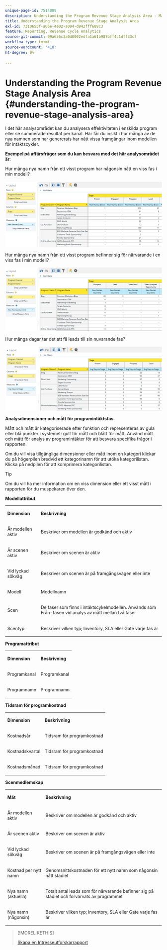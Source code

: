 ```yaml
---
unique-page-id: 7514009
description: Understanding the Program Revenue Stage Analysis Area - Marketo Docs - Product Documentation
title: Understanding the Program Revenue Stage Analysis Area
exl-id: 7310655f-a06e-4e02-a094-d942fff689c3
feature: Reporting, Revenue Cycle Analytics
source-git-commit: 09a656c3a0d0002edfa1a61b987bff4c1dff33cf
workflow-type: tm+mt
source-wordcount: '418'
ht-degree: 0%

---
```


# Understanding the Program Revenue Stage Analysis Area {#understanding-the-program-revenue-stage-analysis-area}

I det här analysområdet kan du analysera effektiviteten i enskilda program eller se summerade resultat per kanal. Här får du insikt i hur många av de nya namnen som har genererats har nått vissa framgångar inom modellen för intäktscykler.

**Exempel på affärsfrågor som du kan besvara med det här analysområdet är**:

Hur många nya namn från ett visst program har någonsin nått en viss fas i min modell?

![](assets/one-3.png)

Hur många nya namn från ett visst program befinner sig för närvarande i en viss fas i min modell?

![](assets/two-3.png)

Hur många dagar tar det att få leads till sin nuvarande fas?

![](assets/three-3.png)

**Analysdimensioner och mått för programintäktsfas**

Mått och mått är kategoriserade efter funktion och representeras av gula eller blå punkter i systemet: gult för mått och blått för mått. Använd mått och mått för analys av programintäkter för att besvara specifika frågor i rapporten.

Om du vill visa tillgängliga dimensioner eller mått inom en kategori klickar du på högerpilen bredvid ett kategorinamn för att utöka kategorilistan. Klicka på nedpilen för att komprimera kategorilistan.

>[!TIP]
>
>Om du vill ha mer information om en viss dimension eller ett visst mått i rapporten för du muspekaren över den.

**Modellattribut**

<table>
 <tbody>
  <tr>
   <td colspan="1" rowspan="1"><strong>Dimension</strong></td>
   <td colspan="1" rowspan="1"><p><strong>Beskrivning</strong></p></td>
  </tr>
  <tr>
   <td colspan="1" rowspan="1"><p>Är modellen aktiv</p></td>
   <td colspan="1" rowspan="1"><p>Beskriver om modellen är godkänd och aktiv</p></td>
  </tr>
  <tr>
   <td colspan="1" rowspan="1"><p>Är scenen aktiv</p></td>
   <td colspan="1" rowspan="1"><p>Beskriver om scenen är aktiv</p></td>
  </tr>
  <tr>
   <td colspan="1" rowspan="1"><p>Vid lyckad sökväg</p></td>
   <td colspan="1" rowspan="1"><p>Beskriver om scenen är på framgångsvägen eller inte</p></td>
  </tr>
  <tr>
   <td colspan="1" rowspan="1"><p>Modell</p></td>
   <td colspan="1" rowspan="1"><p>Modellnamn</p></td>
  </tr>
  <tr>
   <td colspan="1" rowspan="1"><p>Scen</p></td>
   <td colspan="1" rowspan="1"><p>De faser som finns i intäktscykelmodellen. Används som Från-fasen vid analys av mått mellan två faser</p></td>
  </tr>
  <tr>
   <td colspan="1" rowspan="1"><p>Scentyp</p></td>
   <td colspan="1" rowspan="1"><p>Beskriver vilken typ; Inventory, SLA eller Gate varje fas är</p></td>
  </tr>
 </tbody>
</table>

**Programattribut**

<table>
 <tbody>
  <tr>
   <td colspan="1" rowspan="1"><p><strong>Dimension</strong></p></td>
   <td colspan="1" rowspan="1"><p><strong>Beskrivning</strong></p></td>
  </tr>
  <tr>
   <td colspan="1" rowspan="1"><p>Programkanal</p></td>
   <td colspan="1" rowspan="1"><p>Programkanal</p></td>
  </tr>
  <tr>
   <td colspan="1" rowspan="1"><p>Programnamn</p></td>
   <td colspan="1" rowspan="1"><p>Programnamn</p></td>
  </tr>
 </tbody>
</table>

**Tidsram för programkostnad**

<table>
 <tbody>
  <tr>
   <td colspan="1" rowspan="1"><p><strong>Dimension</strong></p></td>
   <td colspan="1" rowspan="1"><p><strong>Beskrivning</strong></p></td>
  </tr>
  <tr>
   <td colspan="1" rowspan="1"><p>Kostnadsår</p></td>
   <td colspan="1" rowspan="1"><p>Tidsram för programkostnad</p></td>
  </tr>
  <tr>
   <td colspan="1" rowspan="1"><p>Kostnadskvartal</p></td>
   <td colspan="1" rowspan="1"><p>Tidsram för programkostnad</p></td>
  </tr>
  <tr>
   <td colspan="1" rowspan="1"><p>Kostnadsmånad</p></td>
   <td colspan="1" rowspan="1"><p>Tidsram för programkostnad</p></td>
  </tr>
 </tbody>
</table>

**Scenmedlemskap**

<table>
 <tbody>
  <tr>
   <td colspan="1" rowspan="1"><p><strong>Mät</strong></p></td>
   <td colspan="1" rowspan="1"><p><strong>Beskrivning</strong></p></td>
  </tr>
  <tr>
   <td colspan="1" rowspan="1"><p>Är modellen aktiv</p></td>
   <td colspan="1" rowspan="1"><p>Beskriver om modellen är godkänd och aktiv</p></td>
  </tr>
  <tr>
   <td colspan="1" rowspan="1"><p>Är scenen aktiv</p></td>
   <td colspan="1" rowspan="1"><p>Beskriver om scenen är aktiv</p></td>
  </tr>
  <tr>
   <td colspan="1" rowspan="1"><p>Vid lyckad sökväg</p></td>
   <td colspan="1" rowspan="1"><p>Beskriver om scenen är på framgångsvägen eller inte</p></td>
  </tr>
  <tr>
   <td colspan="1" rowspan="1"><p>Kostnad per nytt namn</p></td>
   <td colspan="1" rowspan="1"><p>Genomsnittskostnaden för ett nytt namn som någonsin nått stadiet</p></td>
  </tr>
  <tr>
   <td colspan="1" rowspan="1"><p>Nya namn (aktuella)</p></td>
   <td colspan="1" rowspan="1"><p>Totalt antal leads som för närvarande befinner sig på stadiet och förvärvats av programmet</p></td>
  </tr>
  <tr>
   <td colspan="1" rowspan="1"><p>Nya namn (någonsin)</p></td>
   <td colspan="1" rowspan="1"><p>Beskriver vilken typ; Inventory, SLA eller Gate varje fas är</p></td>
  </tr>
 </tbody>
</table>

>[!MORELIKETHIS]
>
>[Skapa en Intresseutforskarrapport](/help/marketo/product-docs/reporting/revenue-cycle-analytics/revenue-explorer/create-a-revenue-explorer-report.md)
